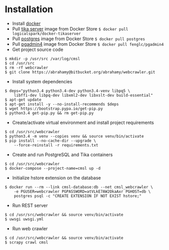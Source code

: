 Installation
============

* Install [docker](https://docs.docker.com/engine/installation/linux/ubuntulinux/ "Install Docker on Ubuntu - Docker")
* Pull [tika server](https://store.docker.com/community/images/logicalspark/docker-tikaserver "Docker Store") image from Docker Store
`$ docker pull logicalspark/docker-tikaserver`
* Pull [postgres](https://store.docker.com/images/022689bf-dfd8-408f-9e1c-19acac32e57b?tab=description "postgres - Docker Store") image from Docker Store
`$ docker pull postgres`
* Pull [pgadmin4](https://store.docker.com/community/images/fenglc/pgadmin4 "Docker Store") image from Docker Store
`$ docker pull fenglc/pgadmin4`
* Get project source code
```
$ mkdir -p /usr/src /var/log/cmsl
$ cd /usr/src
$ rm -rf webcrawler
$ git clone https://abrahamy@bitbucket.org/abrahamy/webcrawler.git
```
* Install system dependencies
```
$ deps="python3.4 python3.4-dev python3.4-venv libpq5 \
    libffi-dev libpq-dev libxml2-dev libxslt-dev build-essential"
$ apt-get update
$ apt-get install -y --no-install-recommends $deps
$ wget https://bootstrap.pypa.io/get-pip.py
$ python3.4 get-pip.py && rm get-pip.py
```
* Create/activate virtual environment and install project requirements
```
$ cd /usr/src/webcrawler
$ python3.4 -m venv --copies venv && source venv/bin/activate
$ pip install --no-cache-dir --upgrade \
    --force-reinstall -r requirements.txt
```
* Create and run PostgreSQL and Tika containers
```
$ cd /usr/src/webcrawler
$ docker-compose --project-name=cmsl up -d
```
* Initialize hstore extension on the database
```
$ docker run --rm --link cmsl-database:db --net cmsl_webcrawler \
    -e PGUSER=webcrawler PGPASSWORD=atVLkE7AW2OkaAxr PGHOST=db \
    postgres psql -c "CREATE EXTENSION IF NOT EXIST hstore;"
```
* Run REST server
```
$ cd /usr/src/webcrawler && source venv/bin/activate
$ uwsgi uwsgi.yml
```
* Run web crawler
```
$ cd /usr/src/webcrawler && source venv/bin/activate
$ scrapy crawl cmsl
```